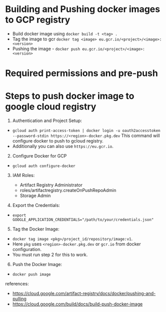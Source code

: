 # Building and Pushing docker images to GCP registry
- Build docker image using `docker build -t <tag> .`
- Tag the image to gcr `docker tag <image> eu.gcr.io/<project>/<image>:<version>`
- Pushing the image - `docker push eu.gcr.io/<project>/<image>:<version>`

# Required permissions and pre-push
# Steps to push docker image to google cloud registry
1. Authentication and Project Setup:
- `gcloud auth print-access-token | docker login -u oauth2accesstoken --password-stdin https://<region>-docker.pkg.dev` This command will configure docker to push to gcloud registry.
- Additionally you can also use `https://eu.gcr.io`.

2. Configure Docker for GCP
- `gcloud auth configure-docker`

3. IAM Roles:
    - Artifact Registry Administrator
    - roles/artifactregistry.createOnPushRepoAdmin
    - Storage Admin

4. Export the Credentials:
 - `export GOOGLE_APPLICATION_CREDENTIALS="/path/to/your/credentials.json"`

5. Tag the Docker Image:
 - `docker tag image <pkg>/project_id/repository/image:v1`.
 - Here `pkg` uses `<region>-docker.pkg.dev` or `gcr.io` from docker configuration.
 - You must run step 2 for this to work.

6. Push the Docker Image:
 - `docker push image`

references: 
- https://cloud.google.com/artifact-registry/docs/docker/pushing-and-pulling
- https://cloud.google.com/build/docs/build-push-docker-image